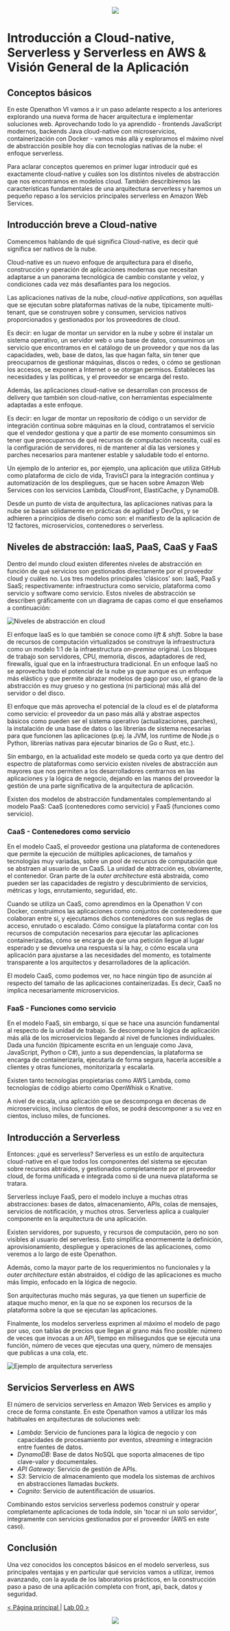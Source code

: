 <p align="center">
    <img src="../resources/header.png">
</p>

# Introducción a Cloud-native, Serverless y Serverless en AWS & Visión General de la Aplicación

## Conceptos básicos

En este Openathon VI vamos a ir un paso adelante respecto a los anteriores explorando una nueva forma de hacer arquitectura e implementar soluciones web. Aprovechando todo lo ya aprendido - frontends JavaScript modernos, backends Java cloud-native con microservicios, containerización con Docker - vamos más allá y exploramos el máximo nivel de abstracción posible hoy día con tecnologías nativas de la nube: el enfoque serverless.

Para aclarar conceptos queremos en primer lugar introducir qué es exactamente cloud-native y cuáles son los distintos niveles de abstracción que nos encontramos en modelos cloud. También describiremos las características fundamentales de una arquitectura serverless y haremos un pequeño repaso a los servicios principales serverless en Amazon Web Services.

## Introducción breve a Cloud-native

Comencemos hablando de qué significa Cloud-native, es decir qué significa ser nativos de la nube.

Cloud-native es un nuevo enfoque de arquitectura para el diseño, construcción y operación de aplicaciones modernas que necesitan adaptarse a un panorama tecnológica de cambio constante y veloz, y condiciones cada vez más desafiantes para los negocios.

Las aplicaciones nativas de la nube, <i>cloud-native applications</i>, son aquéllas que se ejecutan sobre plataformas nativas de la nube, típicamente multi-tenant, que se construyen sobre y consumen, servicios nativos proporcionados y gestionados por los proveedores de cloud.

Es decir: en lugar de montar un servidor en la nube y sobre él instalar un sistema operativo, un servidor web o una base de datos, consumimos un servicio que encontramos en el catálogo de un proveedor y que nos da las capacidades, web, base de datos, las que hagan falta, sin tener que preocuparnos de gestionar máquinas, discos o redes, o cómo se gestionan los accesos, se exponen a Internet o se otorgan permisos. Estableces las necesidades y las políticas, y el proveedor se encarga del resto.

Además, las aplicaciones cloud-native se desarrollan con procesos de delivery que también son cloud-native, con herramientas especialmente adaptadas a este enfoque.

Es decir: en lugar de montar un repositorio de código o un servidor de integración continua sobre máquinas en la cloud, contratamos el servicio que el vendedor gestiona y que a partir de ese momento consumimos sin tener que preocuparnos de qué recursos de computación necesita, cuál es la configuración de servidores, ni de mantener al día las versiones y parches necesarios para mantener estable y saludable todo el entorno.

Un ejemplo de lo anterior es, por ejemplo, una aplicación que utiliza GitHub como plataforma de ciclo de vida, TravisCI para la integración continua y automatización de los despliegues, que se hacen sobre Amazon Web Services con los servicios Lambda, CloudFront, ElastiCache, y DynamoDB.

Desde un punto de vista de arquitectura, las aplicaciones nativas para la nube se basan sólidamente en prácticas de agilidad y DevOps, y se adhieren a principios de diseño como son: el manifiesto de la aplicación de 12 factores, microservicios, contenedores o serverless.

## Niveles de abstracción: IaaS, PaaS, CaaS y FaaS

Dentro del mundo cloud existen diferentes niveles de abstracción en función de qué servicios son gestionados directamente por el proveedor cloud y cuáles no. Los tres modelos principales 'clásicos' son: IaaS, PaaS y SaaS; respectivamente: infraestructura como servicio, plataforma como servicio y software como servicio. Estos niveles de abstracción se describen gráficamente con un diagrama de capas como el que enseñamos a continuación:

![Niveles de abstracción en cloud](resources/cloud-abstractions.png)

El enfoque IaaS es lo que también se conoce como <i>lift &amp; shift</i>. Sobre la base de recursos de computación virtualizados se construye la infraestructura como un modelo 1:1 de la infraestructura <i>on-premise</i> original. Los bloques de trabajo son servidores, CPU, memoria, discos, adaptadores de red, firewalls, igual que en la infraestructura tradicional. En un enfoque IaaS no se aprovecha todo el potencial de la nube ya que aunque es un enfoque más elástico y que permite abrazar modelos de pago por uso, el grano de la abstracción es muy grueso y no gestiona (ni particiona) más allá del servidor o del disco.

El enfoque que más aprovecha el potencial de la cloud es el de plataforma como servicio: el proveedor da un paso más allá y abstrae aspectos básicos como pueden ser el sistema operativo (actualizaciones, parches), la instalación de una base de datos o las librerías de sistema necesarias para que funcionen las aplicaciones (p.ej. la JVM, los runtime de Node.js o Python, librerías nativas para ejecutar binarios de Go o Rust, etc.).

Sin embargo, en la actualidad este modelo se queda corto ya que dentro del espectro de plataformas como servicio existen niveles de abstracción aun mayores que nos permiten a los desarrolladores centrarnos en las aplicaciones y la lógica de negocio, dejando en las manos del proveedor la gestión de una parte significativa de la arquitectura de aplicación.

Existen dos modelos de abstracción fundamentales complementando al modelo PaaS: CaaS (contenedores como servicio) y FaaS (funciones como servicio).

### CaaS - Contenedores como servicio

En el modelo CaaS, el proveedor gestiona una plataforma de contenedores que permite la ejecución de múltiples aplicaciones, de tamaños y tecnologías muy variadas, sobre un pool de recursos de computación que se abstraen al usuario de un CaaS. La unidad de abtracción es, obviamente, el contenedor. Gran parte de la <i>outer architecture</i> está abstraida, como pueden ser las capacidades de registro y descubrimiento de servicios, métricas y logs, enrutamiento, seguridad, etc.

Cuando se utiliza un CaaS, como aprendimos en la Openathon V con Docker, construímos las aplicaciones como conjuntos de contenedores que colaboran entre sí, y ejecutamos dichos contenedores con sus reglas de acceso, enrutado o escalado. Cómo consigue la plataforma contar con los recursos de computación necesarios para ejecutar las aplicaciones containerizadas, cómo se encarga de que una petición llegue al lugar esperado y se devuelva una respuesta si la hay, o cómo escala una aplicación para ajustarse a las necesidades del momento, es totalmente transparente a los arquitectos y desarrolladores de la aplicación.

El modelo CaaS, como podemos ver, no hace ningún tipo de asunción al respecto del tamaño de las aplicaciones containerizadas. Es decir, CaaS no implica necesariamente microservicios.

### FaaS - Funciones como servicio

En el modelo FaaS, sin embargo, sí que se hace una asunción fundamental al respecto de la unidad de trabajo. Se descompone la lógica de aplicación más allá de los microservicios llegando al nivel de funciones individuales. Dada una función (típicamente escrita en un lenguaje como Java, JavaScript, Python o C#), junto a sus dependencias, la plataforma se encarga de containerizarla, ejecutarla de forma segura, hacerla accesible a clientes y otras funciones, monitorizarla y escalarla.

Existen tanto tecnologías propietarias como AWS Lambda, como tecnologías de código abierto como OpenWhisk o Knative.

A nivel de escala, una aplicación que se descomponga en decenas de microservicios, incluso cientos de ellos, se podrá descomponer a su vez en cientos, incluso miles, de funciones.

## Introducción a Serverless

Entonces: ¿qué es serverless? Serverless es un estilo de arquitectura cloud-native en el que todos los componentes del sistema se ejecutan sobre recursos abtraidos, y gestionados completamente por el proveedor cloud, de forma unificada e integrada como si de una nueva plataforma se tratara.

Serverless incluye FaaS, pero el modelo incluye a muchas otras abstracciones: bases de datos, almacenamiento, APIs, colas de mensajes, servicios de notificación, y muchos otros. Serverless aplica a cualquier componente en la arquitectura de una aplicación.

Existen servidores, por supuesto, y recursos de computación, pero no son visibles al usuario del serverless. Esto simplifica enormemente la definición, aprovisionamiento, despliegue y operaciones de las aplicaciones, como veremos a lo largo de este Openathon.

Además, como la mayor parte de los requerimientos no funcionales y la <i>outer architecture</i> están abstraidos, el código de las aplicaciones es mucho más limpio, enfocado en la lógica de negocio.

Son arquitecturas mucho más seguras, ya que tienen un superficie de ataque mucho menor, en la que no se exponen los recursos de la plataforma sobre la que se ejecutan las aplicaciones.

Finalmente, los modelos serverless exprimen al máximo el modelo de pago por uso, con tablas de precios que llegan al grano más fino posible: número de veces que invocas a un API, tiempo en milisegundos que se ejecuta una función, número de veces que ejecutas una query, número de mensajes que publicas a una cola, etc.

![Ejemplo de arquitectura serverless](resources/serverless-architecture.png)

## Servicios Serverless en AWS

El número de servicios serverless en Amazon Web Services es amplio y crece de forma constante. En este Openathon vamos a utilizar los más habituales en arquitecturas de soluciones web:

- *Lambda*: Servicio de funciones para la lógica de negocio y con capacidades de procesamiento por eventos, <i>streaming</i> e integración entre fuentes de datos.
- *DynamoDB*: Base de datos NoSQL que soporta almacenes de tipo clave-valor y documentales.
- *API Gateway*: Servicio de gestión de APIs.
- *S3*: Servicio de almacenamiento que modela los sistemas de archivos en abstracciones llamadas <i>buckets</i>.
- *Cognito*: Servicio de autentificación de usuarios.

Combinando estos servicios serverless podemos construir y operar completamente aplicaciones de toda índole, sin 'tocar ni un solo servidor', íntegramente con servicios gestionados por el proveedor (AWS en este caso).

## Conclusión

Una vez conocidos los conceptos básicos en el modelo serverless, sus principales ventajas y en particular qué servicios vamos a utilizar, iremos avanzando, con la ayuda de los laboratorios prácticos, en la construcción paso a paso de una aplicación completa con front, api, back, datos y seguridad.

[< Página principal ](../README.md)  | [Lab 00 >](../lab-00)

<p align="center">
    <img src="../resources/header.png">
</p>
